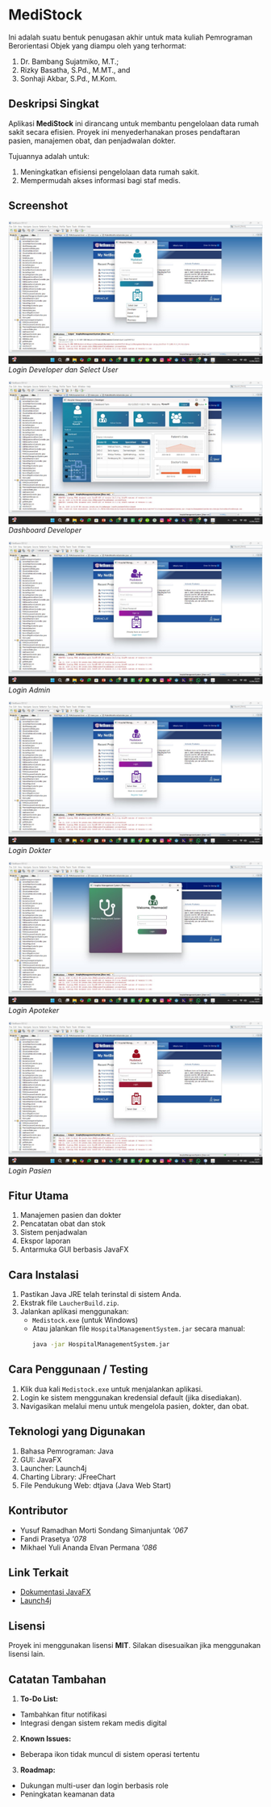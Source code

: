 # MediStock
Ini adalah suatu bentuk penugasan akhir untuk mata kuliah Pemrograman Berorientasi Objek yang diampu oleh yang terhormat:
1. Dr. Bambang Sujatmiko, M.T.;
2. Rizky Basatha, S.Pd., M.MT., and
3. Sonhaji Akbar, S.Pd., M.Kom.

## Deskripsi Singkat
Aplikasi **MediStock** ini dirancang untuk membantu pengelolaan data rumah sakit secara efisien. Proyek ini menyederhanakan proses pendaftaran pasien, manajemen obat, dan penjadwalan dokter.

Tujuannya adalah untuk:
1. Meningkatkan efisiensi pengelolaan data rumah sakit.
2. Mempermudah akses informasi bagi staf medis.

## Screenshot
![Login dan Select User](assets/images/logindevnselectuser.jpg)
*Login Developer dan Select User*

![Dashboard Dev](assets/images/dashboarddev.jpg)
*Dashboard Developer*

![Login Admin](assets/images/loginadmin.jpg)
*Login Admin*

![Login Dokter](assets/images/logindokter.jpg)
*Login Dokter*

![Login Apoteker](assets/images/loginfarmasi.jpg)
*Login Apoteker*

![Login Pasien](assets/images/loginpasien.jpg)
*Login Pasien*

## Fitur Utama
1. Manajemen pasien dan dokter
2. Pencatatan obat dan stok
3. Sistem penjadwalan
4. Ekspor laporan
5. Antarmuka GUI berbasis JavaFX

## Cara Instalasi
1. Pastikan Java JRE telah terinstal di sistem Anda.
2. Ekstrak file `LaucherBuild.zip`.
3. Jalankan aplikasi menggunakan:
   - `Medistock.exe` (untuk Windows)
   - Atau jalankan file `HospitalManagementSystem.jar` secara manual:
     ```bash
     java -jar HospitalManagementSystem.jar
     ```

## Cara Penggunaan / Testing
1. Klik dua kali `Medistock.exe` untuk menjalankan aplikasi.
2. Login ke sistem menggunakan kredensial default (jika disediakan).
3. Navigasikan melalui menu untuk mengelola pasien, dokter, dan obat.

## Teknologi yang Digunakan
1. Bahasa Pemrograman: Java
2. GUI: JavaFX
3. Launcher: Launch4j
4. Charting Library: JFreeChart
5. File Pendukung Web: dtjava (Java Web Start)

## Kontributor
- Yusuf Ramadhan Morti Sondang Simanjuntak *'067*
- Fandi Prasetya *'078*
- Mikhael Yuli Ananda Elvan Permana *'086*

## Link Terkait
- [Dokumentasi JavaFX](https://openjfx.io/)
- [Launch4j](http://launch4j.sourceforge.net/)

## Lisensi
Proyek ini menggunakan lisensi **MIT**. Silakan disesuaikan jika menggunakan lisensi lain.

## Catatan Tambahan
1. **To-Do List:**
  - Tambahkan fitur notifikasi
  - Integrasi dengan sistem rekam medis digital

2. **Known Issues:**
  - Beberapa ikon tidak muncul di sistem operasi tertentu

3. **Roadmap:**
  - Dukungan multi-user dan login berbasis role
  - Peningkatan keamanan data
